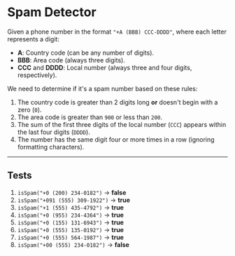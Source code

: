 # Spam Detector

Given a phone number in the format `"+A (BBB) CCC-DDDD"`, where each letter represents a digit:

- **A**: Country code (can be any number of digits).
- **BBB**: Area code (always three digits).
- **CCC** and **DDDD**: Local number (always three and four digits, respectively).

We need to determine if it's a spam number based on these rules:

1. The country code is greater than 2 digits long **or** doesn't begin with a zero (`0`).
2. The area code is greater than `900` or less than `200`.
3. The sum of the first three digits of the local number (`CCC`) appears within the last four digits (`DDDD`).
4. The number has the same digit four or more times in a row (ignoring formatting characters).

---

## Tests

1. `isSpam("+0 (200) 234-0182")` → **false**
2. `isSpam("+091 (555) 309-1922")` → **true**
3. `isSpam("+1 (555) 435-4792")` → **true**
4. `isSpam("+0 (955) 234-4364")` → **true**
5. `isSpam("+0 (155) 131-6943")` → **true**
6. `isSpam("+0 (555) 135-0192")` → **true**
7. `isSpam("+0 (555) 564-1987")` → **true**
8. `isSpam("+00 (555) 234-0182")` → **false**
